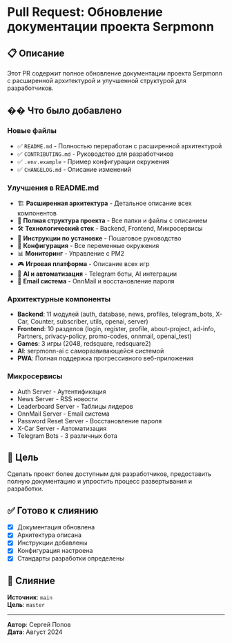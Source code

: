 # Pull Request: Обновление документации проекта Serpmonn

## 📋 Описание
Этот PR содержит полное обновление документации проекта Serpmonn с расширенной архитектурой и улучшенной структурой для разработчиков.

## �� Что было добавлено

### Новые файлы
- ✅ `README.md` - Полностью переработан с расширенной архитектурой
- ✅ `CONTRIBUTING.md` - Руководство для разработчиков
- ✅ `.env.example` - Пример конфигурации окружения
- ✅ `CHANGELOG.md` - Описание изменений

### Улучшения в README.md
- 🏗️ **Расширенная архитектура** - Детальное описание всех компонентов
- 📁 **Полная структура проекта** - Все папки и файлы с описанием
- 🛠️ **Технологический стек** - Backend, Frontend, Микросервисы
- 🚀 **Инструкции по установке** - Пошаговое руководство
- 🔧 **Конфигурация** - Все переменные окружения
- 📊 **Мониторинг** - Управление с PM2
- 🎮 **Игровая платформа** - Описание всех игр
- 🤖 **AI и автоматизация** - Telegram боты, AI интеграции
- 📧 **Email система** - OnnMail и восстановление пароля

### Архитектурные компоненты
- **Backend**: 11 модулей (auth, database, news, profiles, telegram_bots, X-Car, Counter, subscriber, utils, openai, server)
- **Frontend**: 10 разделов (login, register, profile, about-project, ad-info, Partners, privacy-policy, promo-codes, onnmail, openai_test)
- **Games**: 3 игры (2048, redsquare, redsquare2)
- **AI**: serpmonn-ai с саморазвивающейся системой
- **PWA**: Полная поддержка прогрессивного веб-приложения

### Микросервисы
- Auth Server - Аутентификация
- News Server - RSS новости
- Leaderboard Server - Таблицы лидеров
- OnnMail Server - Email система
- Password Reset Server - Восстановление пароля
- X-Car Server - Автоматизация
- Telegram Bots - 3 различных бота

## 🎯 Цель
Сделать проект более доступным для разработчиков, предоставить полную документацию и упростить процесс развертывания и разработки.

## ✅ Готово к слиянию
- [x] Документация обновлена
- [x] Архитектура описана
- [x] Инструкции добавлены
- [x] Конфигурация настроена
- [x] Стандарты разработки определены

## 🔄 Слияние
**Источник**: `main`  
**Цель**: `master`

---
**Автор**: Сергей Попов  
**Дата**: Август 2024
